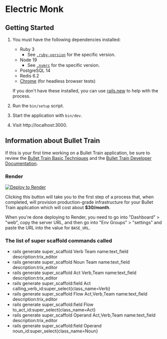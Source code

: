 # Electric Monk

## Getting Started

1. You must have the following dependencies installed:

     - Ruby 3
          - See [`.ruby-version`](.ruby-version) for the specific version.
     - Node 19
          - See [`.nvmrc`](.nvmrc) for the specific version.
     - PostgreSQL 14
     - Redis 6.2
     - [Chrome](https://www.google.com/search?q=chrome) (for headless browser tests)

    If you don't have these installed, you can use [rails.new](https://rails.new) to help with the process.

2. Run the `bin/setup` script.
3. Start the application with `bin/dev`.
4. Visit http://localhost:3000.

## Information about Bullet Train
If this is your first time working on a Bullet Train application, be sure to review the [Bullet Train Basic Techniques](https://bullettrain.co/docs/getting-started) and the [Bullet Train Developer Documentation](https://bullettrain.co/docs).

### Render

[![Deploy to Render](https://render.com/images/deploy-to-render-button.svg)](https://render.com/deploy?repo=https://github.com/bullet-train-co/bullet_train)

Clicking this button will take you to the first step of a process that, when completed, will provision production-grade infrastructure for your Bullet Train application which will cost about **$30/month**.

When you're done deploying to Render, you need to go into "Dashboard" > "web", copy the server URL, and then go into "Env Groups" > "settings" and paste the URL into the value for `BASE_URL`.

### The list of super scaffold commands called

* rails generate super_scaffold Verb Team name:text_field description:trix_editor
* rails generate super_scaffold Noun Team name:text_field description:trix_editor
* rails generate super_scaffold Act Verb,Team  name:text_field description:trix_editor
* rails generate super_scaffold:field Act calling_verb_id:super_select{class_name=Verb}
* rails generate super_scaffold Flow Act,Verb,Team name:text_field description:trix_editor
* rails generate super_scaffold:field Flow to_act_id:super_select{class_name=Act}
* rails generate super_scaffold Operand Act,Verb,Team name:text_field description:trix_editor
* rails generate super_scaffold:field Operand noun_id:super_select{class_name=Noun}

